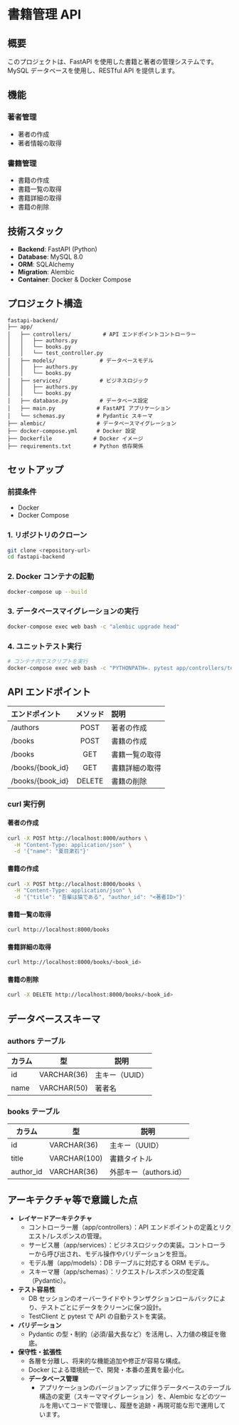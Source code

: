 # 書籍管理 API

## 概要

このプロジェクトは、FastAPI を使用した書籍と著者の管理システムです。MySQL データベースを使用し、RESTful API を提供します。

## 機能

### 著者管理

- 著者の作成
- 著者情報の取得

### 書籍管理

- 書籍の作成
- 書籍一覧の取得
- 書籍詳細の取得
- 書籍の削除

## 技術スタック

- **Backend**: FastAPI (Python)
- **Database**: MySQL 8.0
- **ORM**: SQLAlchemy
- **Migration**: Alembic
- **Container**: Docker & Docker Compose

## プロジェクト構造

```
fastapi-backend/
├── app/
│   ├── controllers/          # API エンドポイントコントローラー
│   │   ├── authors.py
│   │   └── books.py
│   │   └── test_controller.py
│   ├── models/              # データベースモデル
│   │   ├── authors.py
│   │   └── books.py
│   ├── services/            # ビジネスロジック
│   │   ├── authors.py
│   │   └── books.py
│   ├── database.py          # データベース設定
│   ├── main.py             # FastAPI アプリケーション
│   └── schemas.py          # Pydantic スキーマ
├── alembic/                # データベースマイグレーション
├── docker-compose.yml      # Docker 設定
├── Dockerfile             # Docker イメージ
├── requirements.txt       # Python 依存関係
```

## セットアップ

### 前提条件

- Docker
- Docker Compose

### 1. リポジトリのクローン

```bash
git clone <repository-url>
cd fastapi-backend
```

### 2. Docker コンテナの起動

```bash
docker-compose up --build
```

### 3. データベースマイグレーションの実行

```bash
docker-compose exec web bash -c "alembic upgrade head"
```

### 4. ユニットテスト実行

```bash
# コンテナ内でスクリプトを実行
docker-compose exec web bash -c "PYTHONPATH=. pytest app/controllers/test_controller.py"
```

## API エンドポイント

| エンドポイント   | メソッド | 説明           |
| :--------------- | :------: | :------------- |
| /authors         |   POST   | 著者の作成     |
| /books           |   POST   | 書籍の作成     |
| /books           |   GET    | 書籍一覧の取得 |
| /books/{book_id} |   GET    | 書籍詳細の取得 |
| /books/{book_id} |  DELETE  | 書籍の削除     |

### curl 実行例

#### 著者の作成

```bash
curl -X POST http://localhost:8000/authors \
  -H "Content-Type: application/json" \
  -d '{"name": "夏目漱石"}'
```

#### 書籍の作成

```bash
curl -X POST http://localhost:8000/books \
  -H "Content-Type: application/json" \
  -d '{"title": "吾輩は猫である", "author_id": "<著者ID>"}'
```

#### 書籍一覧の取得

```bash
curl http://localhost:8000/books
```

#### 書籍詳細の取得

```bash
curl http://localhost:8000/books/<book_id>
```

#### 書籍の削除

```bash
curl -X DELETE http://localhost:8000/books/<book_id>
```

## データベーススキーマ

### authors テーブル

| カラム | 型          | 説明           |
| ------ | ----------- | -------------- |
| id     | VARCHAR(36) | 主キー（UUID） |
| name   | VARCHAR(50) | 著者名         |

### books テーブル

| カラム    | 型           | 説明                   |
| --------- | ------------ | ---------------------- |
| id        | VARCHAR(36)  | 主キー（UUID）         |
| title     | VARCHAR(100) | 書籍タイトル           |
| author_id | VARCHAR(36)  | 外部キー（authors.id） |

## アーキテクチャ等で意識した点

- **レイヤードアーキテクチャ**
  - コントローラー層（app/controllers）：API エンドポイントの定義とリクエスト/レスポンスの管理。
  - サービス層（app/services）：ビジネスロジックの実装。コントローラーから呼び出され、モデル操作やバリデーションを担当。
  - モデル層（app/models）：DB テーブルに対応する ORM モデル。
  - スキーマ層（app/schemas）：リクエスト/レスポンスの型定義（Pydantic）。
- **テスト容易性**
  - DB セッションのオーバーライドやトランザクションロールバックにより、テストごとにデータをクリーンに保つ設計。
  - TestClient と pytest で API の自動テストを実装。
- **バリデーション**
  - Pydantic の型・制約（必須/最大長など）を活用し、入力値の検証を徹底。
- **保守性・拡張性**
  - 各層を分離し、将来的な機能追加や修正が容易な構成。
  - Docker による環境統一で、開発・本番の差異を最小化。
  - **データベース管理**
    - アプリケーションのバージョンアップに伴うデータベースのテーブル構造の変更（スキーママイグレーション）を、Alembic などのツールを用いてコードで管理し、履歴を追跡・再現可能な形で運用しています。
